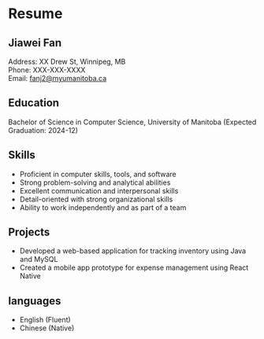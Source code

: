 # Resume

## Jiawei Fan
Address: XX Drew St, Winnipeg, MB  
Phone: XXX-XXX-XXXX  
Email: fanj2@myumanitoba.ca

## Education
Bachelor of Science in Computer Science, University of Manitoba (Expected Graduation: 2024-12)

## Skills
- Proficient in computer skills, tools, and software
- Strong problem-solving and analytical abilities
- Excellent communication and interpersonal skills
- Detail-oriented with strong organizational skills
- Ability to work independently and as part of a team

## Projects
- Developed a web-based application for tracking inventory using Java and MySQL
- Created a mobile app prototype for expense management using React Native

## languages
- English (Fluent)
- Chinese (Native)
